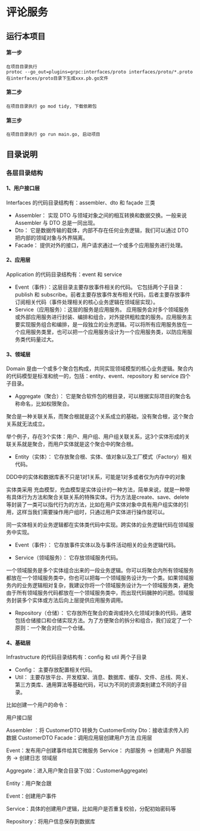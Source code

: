 # 评论服务

## 运行本项目
#### 第一步
```
在项目目录执行
protoc --go_out=plugins=grpc:interfaces/proto interfaces/proto/*.proto
在interfaces/proto目录下生成xxx.pb.go文件
```

#### 第二步
```
在项目目录执行 go mod tidy, 下载依赖包
```

#### 第三步
```
在项目目录执行 go run main.go, 启动项目
```

## 目录说明

### 各层目录结构

#### 1、用户接口层
Interfaces 的代码目录结构有：assembler、dto 和 façade 三类

- Assembler： 实现 DTO 与领域对象之间的相互转换和数据交换。一般来说 Assembler 与 DTO 总是一同出现。
- Dto： 它是数据传输的载体，内部不存在任何业务逻辑，我们可以通过 DTO 把内部的领域对象与外界隔离。
- Facade： 提供对外的接口，用户请求通过一个或多个应用服务进行处理。

#### 2、应用层
Application 的代码目录结构有：event 和 service

- Event（事件）：这层目录主要存放事件相关的代码。
  它包括两个子目录：publish 和 subscribe。前者主要存放事件发布相关代码，后者主要存放事件订阅相关代码（事件处理相关的核心业务逻辑在领域层实现）。
- Service（应用服务）：这层的服务是应用服务。
  应用服务会对多个领域服务或外部应用服务进行封装、编排和组合，对外提供粗粒度的服务。应用服务主要实现服务组合和编排，是一段独立的业务逻辑。可以将所有应用服务放在一个应用服务类里，也可以把一个应用服务设计为一个应用服务类，以防应用服务类代码量过大。

#### 3、领域层
Domain 是由一个或多个聚合包构成，共同实现领域模型的核心业务逻辑。聚合内的代码模型是标准和统一的，包括：entity、event、repository 和 service 四个子目录。

- Aggregate（聚合）： 它是聚合软件包的根目录，可以根据实际项目的聚合名称命名，比如权限聚合。

聚合是一种关联关系，而聚合根就是这个关系成立的基础，没有聚合根，这个聚合关系就无法成立。

举个例子，存在3个实体：用户、用户组、用户组关联关系，这3个实体形成的关联关系就是聚合，而用户实体就是这个聚合中的聚合根。

- Entity（实体）： 它存放聚合根、实体、值对象以及工厂模式（Factory）相关代码。

DDD中的实体和数据库表不只是1对1关系，可能是1对多或者仅为内存中的对象

实体类采用 充血模型，充血模型是实体设计的一种方法，简单来说，就是一种带有具体行为方法和聚合关联关系的特殊实体。行为方法是create、save、delete等封装了一类可以指代行为的方法，比如在用户实体对象中具有用户组实体的引用，这样当我们需要操作用户组时，只通过用户实体进行操作就可以。

同一实体相关的业务逻辑都在实体类代码中实现。跨实体的业务逻辑代码在领域服务中实现。

- Event（事件）： 它存放事件实体以及与事件活动相关的业务逻辑代码。

- Service（领域服务）： 它存放领域服务代码。

一个领域服务是多个实体组合出来的一段业务逻辑。你可以将聚合内所有领域服务都放在一个领域服务类中，你也可以把每一个领域服务设计为一个类。如果领域服务内的业务逻辑相对复杂，我建议你将一个领域服务设计为一个领域服务类，避免由于所有领域服务代码都放在一个领域服务类中，而出现代码臃肿的问题。领域服务封装多个实体或方法后向上层提供应用服务调用。

- Repository（仓储）： 它存放所在聚合的查询或持久化领域对象的代码，通常包括仓储接口和仓储实现方法。为了方便聚合的拆分和组合，我们设定了一个原则：一个聚合对应一个仓储。

#### 4、基础层
Infrastructure 的代码目录结构有：config 和 util 两个子目录

- Config： 主要存放配置相关代码。
- Util： 主要存放平台、开发框架、消息、数据库、缓存、文件、总线、网关、第三方类库、通用算法等基础代码，可以为不同的资源类别建立不同的子目录。

比如创建一个用户的命令：

用户接口层

Assembler ：将 CustomerDTO 转换为 CustomerEntity
Dto：接收请求传入的数据 CustomerDTO
Facade：调用应用层创建用户方法
应用层

Event：发布用户创建事件给其它微服务
Service：
内部服务 -> 创建用户
外部服务 -> 创建日志
领域层

Aggregate：进入用户聚合目录下(如：CustomerAggregate)

Entity：用户聚合跟

Event：创建用户事件

Service：具体的创建用户逻辑，比如用户是否重复校验，分配初始密码等

Repository：将用户信息保存到数据库

